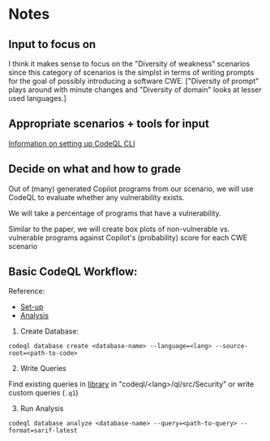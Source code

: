 # Notes
## Input to focus on
I think it makes sense to focus on the "Diversity of weakness" scenarios since this category of scenarios is the simplst in terms of writing prompts for the goal of possibly introducing a software CWE. ["Diversity of prompt" plays around with minute changes and "Diversity of domain" looks at lesser used languages.]

## Appropriate scenarios + tools for input
[Information on setting up CodeQL CLI](https://docs.github.com/en/code-security/codeql-cli/getting-started-with-the-codeql-cli/setting-up-the-codeql-cli)

## Decide on what and how to grade
Out of (many) generated Copilot programs from our scenario, we will use CodeQL to evaluate whether any vulnerability exists. 

We will take a percentage of programs that have a vulnerability. 

Similar to the paper, we will create box plots of non-vulnerable vs. vulnerable programs against Copilot's (probability) score for each CWE scenario

## Basic CodeQL Workflow:
Reference:
- [Set-up](https://docs.github.com/en/code-security/codeql-cli/getting-started-with-the-codeql-cli/preparing-your-code-for-codeql-analysis)
- [Analysis](https://docs.github.com/en/code-security/codeql-cli/getting-started-with-the-codeql-cli/analyzing-your-code-with-codeql-queries)

1. Create Database:

```
codeql database create <database-name> --language=<lang> --source-root=<path-to-code>
```
2. Write Queries

Find existing queries in [library](https://github.com/github/codeql) in "codeql/\<lang\>/ql/src/Security" or write custom queries (`.q1`)

3. Run Analysis
```
codeql database analyze <database-name> --query=<path-to-query> --format=sarif-latest
```